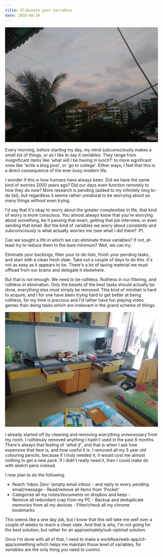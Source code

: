 ```yaml
---
title: Eliminate your variables
date: 2016-08-29
---
```


![the sky](/assets/img/the-sky.jpg "the sky")

Every morning, before starting my day, my mind subconsciously
makes a small list of things, or as I like to say it
*variables*. They range from insignificant items like 'what
will I be having in lunch?' to more significant ones like
'write a blog post', or 'go to college'. Either ways, I feel
that this is a direct consequence of the ever busy modern
life.

<!--more-->

I wonder if this is how humans have always been. Did we have
the same kind of worries 2000 years ago? Did our days even
function remotely to how they do now? More research is pending
(added to my infinitely long to-do list), but regardless it
seems rather unnatural to be worrying about so many things
without even trying.

I'd say that it's okay to worry about the greater complexities
in life, that kind of worry is more conscious. You almost
always know that you're worrying about something, be it
passing that exam, getting that job interview, or even
sending that email. But the kind of variables we worry about
*constantly* and *subconsciously* is what actually worries me
(see what I did there? :P).

Can we sought a life in which we can eliminate these
variables? If not, at-least try to reduce them to the bare
minimum? Well, we can try.

Eliminate your backlogs, filter your to-do lists, finish your
pending tasks, and start with a clean fresh slate. Take out a
couple of days to do this. It's not as easy as it appears to
be. There's a lot of taxing material we must offload from our
brains and delegate it elsewhere.

But that is not enough. We need to be ruthless. Ruthless in
our filtering, and ruthless in elimination. Only the besets of
the best tasks should actually be done, everything else must
simply be removed. This kind of mindset is hard to acquire,
and I for one have been trying hard to get better at being
ruthless, for my time is precious and I'd rather have fun
playing video games than doing tasks which are irrelevant in
the grand scheme of things.

![cleaning room](/assets/img/cleaning-room.jpg "cleaning room")

I already started off by cleaning and removing everything
unnecessary from my room. I ruthlessly removed anything I
hadn't used in the past 6 months. There's always that feeling
of *'what if'*, and that is when I ask how expensive that
item is, and how useful it is. I removed all my 5 year old
colouring pencils, because if I truly needed it, it would cost
me almost nothing to get a new pack. If I didn't really need
it, then I could make do with sketch pens instead.

I now plan to do the following:

- Reach 'Inbox Zero' (empty email inbox) - and reply to every 
pending email/message - Read/remove all items from 'Pocket'   
- Categorise all my notes/documents on dropbox and keep -     
Remove all redundant crap from my PC - Backup and deduplicate 
*memories* from all my devices - Filter/check all my chrome   
bookmarks                                                     

This seems like a one day job, but I know that this will take
me well over a couple of weeks to reach a clean slate. And
that is why, I'm not going for the best solution, but rather
for an approximately/sub-optimal solution.

Once I'm done with all of that, I need to make a
workflow/web-app/cli-app/something which helps me maintain
those level of variables, for *variables* are the only thing
you need to control.
